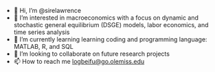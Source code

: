- 👋 Hi, I’m @sirelawrence
- 👀 I’m interested in macroeconomics with a focus on dynamic and stochastic general equilibrium (DSGE) models, labor economics, and time series analysis
- 🌱 I’m currently learning learning coding and programming language: MATLAB, R, and SQL
- 💞️ I’m looking to collaborate on future research projects 
- 📫 How to reach me logbeifu@go.olemiss.edu

<!---
sirelawrence/sirelawrence is a ✨ special ✨ repository because its `README.md` (this file) appears on your GitHub profile.
You can click the Preview link to take a look at your changes.
--->
